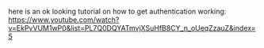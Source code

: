 here is an ok looking tutorial on how to get authentication working: https://www.youtube.com/watch?v=EkPvVUM1wP0&list=PL7Q0DQYATmvjXSuHfB8CY_n_oUeqZzauZ&index=5